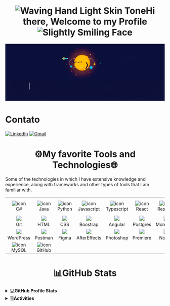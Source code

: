 <h1 align="center"><img src="https://raw.githubusercontent.com/Tarikul-Islam-Anik/Animated-Fluent-Emojis/master/Emojis/Hand%20gestures/Waving%20Hand%20Light%20Skin%20Tone.png" alt="Waving Hand Light Skin Tone" width="25" height="25">Hi there, Welcome to my Profile <img src="https://raw.githubusercontent.com/Tarikul-Islam-Anik/Animated-Fluent-Emojis/master/Emojis/Smilies/Slightly%20Smiling%20Face.png" alt="Slightly Smiling Face" width="25" height="25"></h1>

<img src="background_presentation.gif" alt="Gif com a apresentação principal">

<h1>Contato</h1>

[![LinkedIn](https://img.shields.io/badge/LinkedIn-0077B5?style=for-the-badge&logo=linkedin&logoColor=white)](https://www.linkedin.com/in/douglas-yugo/)
[![Gmail](https://img.shields.io/badge/Gmail-D14836?style=for-the-badge&logo=gmail&logoColor=white)](douglasymide@gmail.com)

<h1 align=center>⚙My favorite Tools and Technologies🌐</h1>
<p>Some of the technologies in which I have extensive knowledge and experience, along with frameworks and other types of tools that I am familiar with.</p>

<table align="center">
  <tr>
      <td align="center" width="96">
          <img src="https://techstack-generator.vercel.app/csharp-icon.svg" alt="icon" width="65" height="65">
      <br>C#
    </td>
    <td align="center" width="96">
        <img src="https://techstack-generator.vercel.app/java-icon.svg" alt="icon" width="65" height="65">
      <br>Java
    </td>
    <td align="center" width="96">
        <img src="https://techstack-generator.vercel.app/python-icon.svg" alt="icon" width="65" height="65">
      <br>Python
    </td>
    <td align="center" width="96">
      <img src="https://techstack-generator.vercel.app/js-icon.svg" alt="icon" width="65" height="65">
      <br>Javascript
    </td>
    <td align="center" width="96">
      <img src="https://techstack-generator.vercel.app/ts-icon.svg" alt="icon" width="65" height="65">
      <br>Typescript
    </td>
    <td align="center" width="96">
      <img src="https://techstack-generator.vercel.app/react-icon.svg" alt="icon" width="65" height="65">
      <br>React
    </td>
    <td align="center" width="96">
       <img src="https://techstack-generator.vercel.app/restapi-icon.svg" alt="icon" width="65" height="65">
      <br>Rest API
    </td>
    <td align="center" width="96">
      <img src="https://techstack-generator.vercel.app/docker-icon.svg" alt="icon" width="65" height="65">
      <br>Docker
    </td>
    <td align="center" width="96">
      <img src="https://techstack-generator.vercel.app/aws-icon.svg" alt="icon" width="65" height="65">
      <br>AWS
    </td>
  </tr>
  
  <tr>
    <td align="center" width="48">
      <img src="https://skillicons.dev/icons?i=git">
      <br>Git
    </td>
    <td align="center" width="48">
      <img src="https://skillicons.dev/icons?i=html">
      <br>HTML
    </td>
    <td align="center" width="48">
      <img src="https://skillicons.dev/icons?i=css">
      <br>CSS
    </td>
      <td align="center" width="48">
      <img src="https://skillicons.dev/icons?i=bootstrap">
      <br>Boostrap
    </td>
      <td align="center" width="48">
      <img src="https://skillicons.dev/icons?i=angular">
      <br>Angular
    </td>
      <td align="center" width="48">
      <img src="https://skillicons.dev/icons?i=postgres">
      <br>Postgres
    </td>
      <td align="center" width="48">
      <img src="https://skillicons.dev/icons?i=mongodb">
      <br>MongoDB
    </td>
        <td align="center" width="48">
      <img src="https://skillicons.dev/icons?i=dotnet">
      <br>ASP.NET
    </td>
      <td align="center" width="48">
      <img src="https://skillicons.dev/icons?i=spring">
      <br>Spring
    </td>
  </tr>
  
  <tr>
      <td align="center" width="48">
      <img src="https://skillicons.dev/icons?i=wordpress">
      <br>WordPress
    </td>
      <td align="center" width="48">
      <img src="https://skillicons.dev/icons?i=postman">
      <br>Postman
    </td>
      <td align="center" width="48">
      <img src="https://skillicons.dev/icons?i=figma">
      <br>Figma
    </td>
      <td align="center" width="48">
      <img src="https://skillicons.dev/icons?i=ae">
      <br>AfterEffects
    </td>
      <td align="center" width="48">
      <img src="https://skillicons.dev/icons?i=ps">
      <br>Photoshop
    </td>
      <td align="center" width="48">
      <img src="https://skillicons.dev/icons?i=pr">
      <br>Premiere
    </td>
      <td align="center" width="48">
      <img src="https://skillicons.dev/icons?i=notion">
      <br>Notion
    </td>
      <td align="center" width="48">
      <img src="https://skillicons.dev/icons?i=gcp">
      <br>GoogleCloud
    </td>
      <td align="center" width="48">
      <img src="https://skillicons.dev/icons?i=gitlab">
      <br>GitLab
    </td>
  </tr>
  
  <tr>
        <td align="center" width="96">
      <img src="https://techstack-generator.vercel.app/mysql-icon.svg" alt="icon" width="65" height="65">
      <br>MySQL
    </td>
    <td align="center" width="96">
      <img src="https://techstack-generator.vercel.app/github-icon.svg" alt="icon" width="65" height="65">
      <br>GitHub
    </td>
  </tr>
</table>

<h1 align="center">📊GitHub Stats</h1>

<details>
  <summary>💻<b>GitHub Profile Stats</b></summary>
  <div align="center">
    <img height="180em" src="https://github-readme-stats.vercel.app/api/top-langs/?username=DouglasIde&layout=compact&langs_count=7&theme=tokyonight"/>
    <img height="180em" src="https://github-readme-stats.vercel.app/api?username=DouglasIde&show_icons=true&theme=tokyonight&include_all_commits=true&count_private=true"/>
  </div>
</details>
<details>
  <summary>🗒️<b>Activities</b></summary>
  <img src="https://github.com/DouglasIde/DouglasIde/assets/110436292/f50c94af-92e5-4fda-9479-e78fd2d9d327">
</details>

